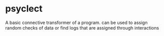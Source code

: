 # psyclect
A basic connective transformer of a program. can be used to assign random checks of data or find logs that are assigned through interactions
